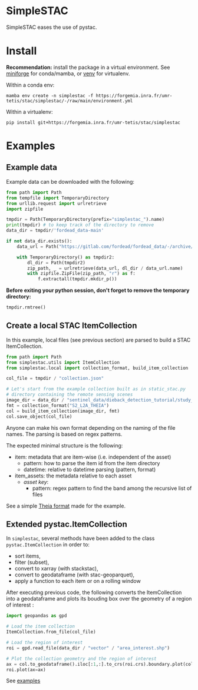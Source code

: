 # SimpleSTAC

SimpleSTAC eases the use of pystac.

# Install

__Recommendation:__ install the package in a virtual environment. See
[miniforge](https://github.com/conda-forge/miniforge) for conda/mamba, or 
[venv](https://docs.python.org/3/library/venv.html) for virtualenv.

Within a conda env:
```shell
mamba env create -n simplestac -f https://forgemia.inra.fr/umr-tetis/stac/simplestac/-/raw/main/environment.yml
```

Within a virtualenv:
```shell
pip install git+https://forgemia.inra.fr/umr-tetis/stac/simplestac
```

# Examples

## Example data
Example data can be downloaded with the following:
```python
from path import Path
from tempfile import TemporaryDirectory
from urllib.request import urlretrieve
import zipfile

tmpdir = Path(TemporaryDirectory(prefix="simplestac_").name)
print(tmpdir) # to keep track of the directory to remove
data_dir = tmpdir/'fordead_data-main'

if not data_dir.exists():
    data_url = Path("https://gitlab.com/fordead/fordead_data/-/archive/main/fordead_data-main.zip")

    with TemporaryDirectory() as tmpdir2:
        dl_dir = Path(tmpdir2)
        zip_path, _ = urlretrieve(data_url, dl_dir / data_url.name)
        with zipfile.ZipFile(zip_path, "r") as f:
            f.extractall(tmpdir.mkdir_p())

```

__Before exiting your python session, don't forget to remove the temporary directory:__
```python
tmpdir.rmtree()
```

## Create a local STAC ItemCollection

In this example, local files (see previous section) are parsed to build
a STAC ItemCollection.

```python
from path import Path
from simplestac.utils import ItemCollection
from simplestac.local import collection_format, build_item_collection

col_file = tmpdir / "collection.json"

# Let's start from the example collection built as in static_stac.py
# directory containing the remote sensing scenes
image_dir = data_dir / "sentinel_data/dieback_detection_tutorial/study_area"
fmt = collection_format("S2_L2A_THEIA")
col = build_item_collection(image_dir, fmt)
col.save_object(col_file)

```

Anyone can make his own format depending on the naming of the file names.
The parsing is based on regex patterns.

The expected minimal structure is the following:
- item: metadata that are item-wise (i.e. independent of the asset)
  - pattern: how to parse the item id from the item directory
  - datetime: relative to datetime parsing (pattern, format)
- item_assets: the metadata relative to each asset
  - _asset key_:
    - pattern: regex pattern to find the band among the recursive list of files

See a simple [Theia format](https://forgemia.inra.fr/umr-tetis/stac/simplestac/-/blob/main/simplestac/formats/S2_L2A_THEIA.json?ref_type=heads) made for the example.

## Extended pystac.ItemCollection

In `simplestac`, several methods have been added to the class `pystac.ItemCollection` in order to:
  - sort items,
  - filter (subset),
  - convert to xarray (with stackstac),
  - convert to geodataframe (with stac-geoparquet),
  - apply a function to each item or on a rolling window

After executing previous code, the following converts the ItemCollection into 
a geodataframe and plots its bouding box over the geometry of a region of interest :
```python
import geopandas as gpd

# Load the item collection
ItemCollection.from_file(col_file)

# Load the region of interest
roi = gpd.read_file(data_dir / "vector" / "area_interest.shp")

# Plot the collection geometry and the region of interest
ax = col.to_geodataframe().iloc[:1,:].to_crs(roi.crs).boundary.plot(color="red")
roi.plot(ax=ax)
```

See [examples](https://gitlab.irstea.fr/umr-tetis/stac/simplestac/-/tree/main/simplestac/examples)